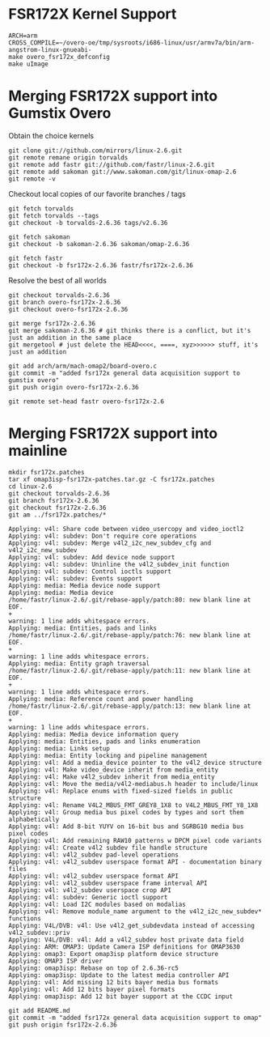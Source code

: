 FSR172X Kernel Support
====

    ARCH=arm
    CROSS_COMPILE=~/overo-oe/tmp/sysroots/i686-linux/usr/armv7a/bin/arm-angstrom-linux-gnueabi-
    make overo_fsr172x_defconfig
    make uImage

Merging FSR172X support into Gumstix Overo
====

Obtain the choice kernels

    git clone git://github.com/mirrors/linux-2.6.git
    git remote remane origin torvalds
    git remote add fastr git://github.com/fastr/linux-2.6.git
    git remote add sakoman git://www.sakoman.com/git/linux-omap-2.6
    git remote -v

Checkout local copies of our favorite branches / tags

    git fetch torvalds
    git fetch torvalds --tags
    git checkout -b torvalds-2.6.36 tags/v2.6.36

    git fetch sakoman
    git checkout -b sakoman-2.6.36 sakoman/omap-2.6.36

    git fetch fastr
    git checkout -b fsr172x-2.6.36 fastr/fsr172x-2.6.36

Resolve the best of all worlds

    git checkout torvalds-2.6.36
    git branch overo-fsr172x-2.6.36
    git checkout overo-fsr172x-2.6.36

    git merge fsr172x-2.6.36
    git merge sakoman-2.6.36 # git thinks there is a conflict, but it's just an addition in the same place
    git mergetool # just delete the HEAD<<<<, ====, xyz>>>>>> stuff, it's just an addition

    git add arch/arm/mach-omap2/board-overo.c
    git commit -m "added fsr172x general data acquisition support to gumstix overo"
    git push origin overo-fsr172x-2.6.36

    git remote set-head fastr overo-fsr172x-2.6

Merging FSR172X support into mainline
====

    mkdir fsr172x.patches
    tar xf omap3isp-fsr172x-patches.tar.gz -C fsr172x.patches
    cd linux-2.6
    git checkout torvalds-2.6.36
    git branch fsr172x-2.6.36
    git checkout fsr172x-2.6.36
    git am ../fsr172x.patches/*

    Applying: v4l: Share code between video_usercopy and video_ioctl2
    Applying: v4l: subdev: Don't require core operations
    Applying: v4l: subdev: Merge v4l2_i2c_new_subdev_cfg and v4l2_i2c_new_subdev
    Applying: v4l: subdev: Add device node support
    Applying: v4l: subdev: Uninline the v4l2_subdev_init function
    Applying: v4l: subdev: Control ioctls support
    Applying: v4l: subdev: Events support
    Applying: media: Media device node support
    Applying: media: Media device
    /home/fastr/linux-2.6/.git/rebase-apply/patch:80: new blank line at EOF.
    +
    warning: 1 line adds whitespace errors.
    Applying: media: Entities, pads and links
    /home/fastr/linux-2.6/.git/rebase-apply/patch:76: new blank line at EOF.
    +
    warning: 1 line adds whitespace errors.
    Applying: media: Entity graph traversal
    /home/fastr/linux-2.6/.git/rebase-apply/patch:11: new blank line at EOF.
    +
    warning: 1 line adds whitespace errors.
    Applying: media: Reference count and power handling
    /home/fastr/linux-2.6/.git/rebase-apply/patch:13: new blank line at EOF.
    +
    warning: 1 line adds whitespace errors.
    Applying: media: Media device information query
    Applying: media: Entities, pads and links enumeration
    Applying: media: Links setup
    Applying: media: Entity locking and pipeline management
    Applying: v4l: Add a media_device pointer to the v4l2_device structure
    Applying: v4l: Make video_device inherit from media_entity
    Applying: v4l: Make v4l2_subdev inherit from media_entity
    Applying: v4l: Move the media/v4l2-mediabus.h header to include/linux
    Applying: v4l: Replace enums with fixed-sized fields in public structure
    Applying: v4l: Rename V4L2_MBUS_FMT_GREY8_1X8 to V4L2_MBUS_FMT_Y8_1X8
    Applying: v4l: Group media bus pixel codes by types and sort them alphabetically
    Applying: v4l: Add 8-bit YUYV on 16-bit bus and SGRBG10 media bus pixel codes
    Applying: v4l: Add remaining RAW10 patterns w DPCM pixel code variants
    Applying: v4l: Create v4l2 subdev file handle structure
    Applying: v4l: v4l2_subdev pad-level operations
    Applying: v4l: v4l2_subdev userspace format API - documentation binary files
    Applying: v4l: v4l2_subdev userspace format API
    Applying: v4l: v4l2_subdev userspace frame interval API
    Applying: v4l: v4l2_subdev userspace crop API
    Applying: v4l: subdev: Generic ioctl support
    Applying: v4l: Load I2C modules based on modalias
    Applying: v4l: Remove module_name argument to the v4l2_i2c_new_subdev* functions
    Applying: V4L/DVB: v4l: Use v4l2_get_subdevdata instead of accessing v4l2_subdev::priv
    Applying: V4L/DVB: v4l: Add a v4l2_subdev host private data field
    Applying: ARM: OMAP3: Update Camera ISP definitions for OMAP3630
    Applying: omap3: Export omap3isp platform device structure
    Applying: OMAP3 ISP driver
    Applying: omap3isp: Rebase on top of 2.6.36-rc5
    Applying: omap3isp: Update to the latest media controller API
    Applying: v4l: Add missing 12 bits bayer media bus formats
    Applying: v4l: Add 12 bits bayer pixel formats
    Applying: omap3isp: Add 12 bit bayer support at the CCDC input

    git add README.md
    git commit -m "added fsr172x general data acquisition support to omap"
    git push origin fsr172x-2.6.36
